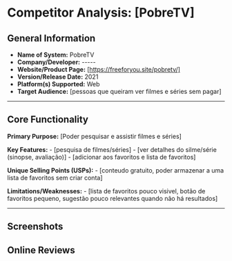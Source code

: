 # Competitor Analysis: [PobreTV] 
## General Information 
- **Name of System:** PobreTV
- **Company/Developer:** -----
- **Website/Product Page:** [https://freeforyou.site/pobretv/] 
- **Version/Release Date:** 2021
- **Platform(s) Supported:** Web
- **Target Audience:** [pessoas que queiram ver filmes e séries sem pagar]

--- 
## Core Functionality 

**Primary Purpose:** [Poder pesquisar e assistir filmes e séries]

**Key Features:** - [pesquisa de filmes/séries] - [ver detalhes do silme/série (sinopse, avaliação)] - [adicionar aos favoritos e lista de favoritos] 

**Unique Selling Points (USPs):** - [conteudo gratuito, poder armazenar a uma lista de favoritos sem criar conta] 

**Limitations/Weaknesses:** - [lista de favoritos pouco visivel, botão de favoritos pequeno, sugestão pouco relevantes quando não há resultados] 

---

## Screenshots


## Online Reviews
